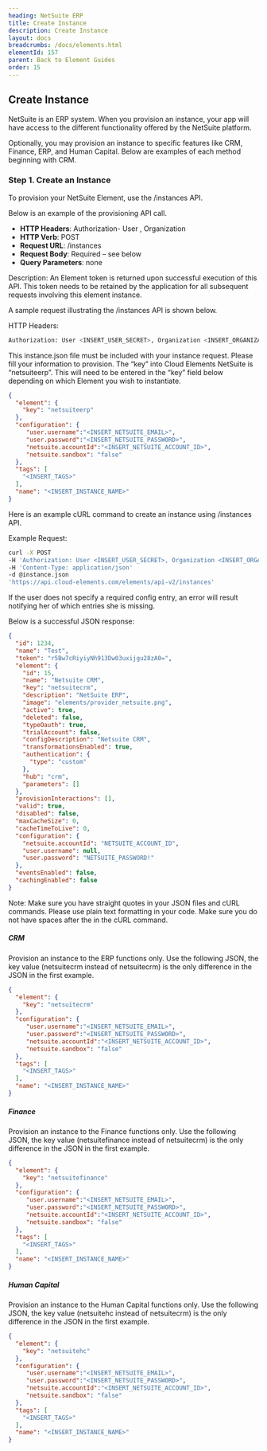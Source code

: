 ```yaml
---
heading: NetSuite ERP
title: Create Instance
description: Create Instance
layout: docs
breadcrumbs: /docs/elements.html
elementId: 157
parent: Back to Element Guides
order: 15
---
```


## Create Instance

NetSuite is an ERP system. When you provision an instance, your app will have access to the different functionality offered by the NetSuite platform.

Optionally, you may provision an instance to specific features like CRM, Finance, ERP, and Human Capital. Below are examples of each method beginning with CRM.

### Step 1. Create an Instance

To provision your NetSuite Element, use the /instances API.

Below is an example of the provisioning API call.

* __HTTP Headers__: Authorization- User <user secret>, Organization <organization secret>
* __HTTP Verb__: POST
* __Request URL__: /instances
* __Request Body__: Required – see below
* __Query Parameters__: none

Description: An Element token is returned upon successful execution of this API. This token needs to be retained by the application for all subsequent requests involving this element instance.

A sample request illustrating the /instances API is shown below.

HTTP Headers:

```bash
Authorization: User <INSERT_USER_SECRET>, Organization <INSERT_ORGANIZATION_SECRET>

```
This instance.json file must be included with your instance request.  Please fill your information to provision.  The “key” into Cloud Elements NetSuite is “netsuiteerp”.  This will need to be entered in the “key” field below depending on which Element you wish to instantiate.

```json
{
  "element": {
    "key": "netsuiteerp"
  },
  "configuration": {
     "user.username":"<INSERT_NETSUITE_EMAIL>",
     "user.password":"<INSERT_NETSUITE_PASSWORD>",
     "netsuite.accountId":"<INSERT_NETSUITE_ACCOUNT_ID>",
     "netsuite.sandbox": "false"
  },
  "tags": [
    "<INSERT_TAGS>"
  ],
  "name": "<INSERT_INSTANCE_NAME>"
}
```

Here is an example cURL command to create an instance using /instances API.

Example Request:

```bash
curl -X POST
-H 'Authorization: User <INSERT_USER_SECRET>, Organization <INSERT_ORGANIZATION_SECRET>'
-H 'Content-Type: application/json'
-d @instance.json
'https://api.cloud-elements.com/elements/api-v2/instances'
```

If the user does not specify a required config entry, an error will result notifying her of which entries she is missing.

Below is a successful JSON response:

```json
{
  "id": 1234,
  "name": "Test",
  "token": "r5Bw7cRiyiyNh913Dw03uxijgu28zA0=",
  "element": {
    "id": 15,
    "name": "Netsuite CRM",
    "key": "netsuitecrm",
    "description": "NetSuite ERP",
    "image": "elements/provider_netsuite.png",
    "active": true,
    "deleted": false,
    "typeOauth": true,
    "trialAccount": false,
    "configDescription": "Netsuite CRM",
    "transformationsEnabled": true,
    "authentication": {
      "type": "custom"
    },
    "hub": "crm",
    "parameters": []
  },
  "provisionInteractions": [],
  "valid": true,
  "disabled": false,
  "maxCacheSize": 0,
  "cacheTimeToLive": 0,
  "configuration": {
    "netsuite.accountId": "NETSUITE_ACCOUNT_ID",
    "user.username": null,
    "user.password": "NETSUITE_PASSWORD!"
  },
  "eventsEnabled": false,
  "cachingEnabled": false
}
```

Note:  Make sure you have straight quotes in your JSON files and cURL commands.  Please use plain text formatting in your code.  Make sure you do not have spaces after the in the cURL command.

##### CRM

Provision an instance to the ERP functions only. Use the following JSON, the key value (netsuitecrm instead of netsuitecrm) is the only difference in the JSON in the first example.

```json
{
  "element": {
    "key": "netsuitecrm"
  },
  "configuration": {
     "user.username":"<INSERT_NETSUITE_EMAIL>",
     "user.password":"<INSERT_NETSUITE_PASSWORD>",
     "netsuite.accountId":"<INSERT_NETSUITE_ACCOUNT_ID>",
     "netsuite.sandbox": "false"
  },
  "tags": [
    "<INSERT_TAGS>"
  ],
  "name": "<INSERT_INSTANCE_NAME>"
}
```

##### Finance

Provision an instance to the Finance functions only. Use the following JSON, the key value (netsuitefinance instead of netsuitecrm) is the only difference in the JSON in the first example.

```json
{
  "element": {
    "key": "netsuitefinance"
  },
  "configuration": {
     "user.username":"<INSERT_NETSUITE_EMAIL>",
     "user.password":"<INSERT_NETSUITE_PASSWORD>",
     "netsuite.accountId":"<INSERT_NETSUITE_ACCOUNT_ID>",
     "netsuite.sandbox": "false"
  },
  "tags": [
    "<INSERT_TAGS>"
  ],
  "name": "<INSERT_INSTANCE_NAME>"
}
```

##### Human Capital

Provision an instance to the Human Capital functions only. Use the following JSON, the key value (netsuitehc instead of netsuitecrm) is the only difference in the JSON in the first example.

```json
{
  "element": {
    "key": "netsuitehc"
  },
  "configuration": {
     "user.username":"<INSERT_NETSUITE_EMAIL>",
     "user.password":"<INSERT_NETSUITE_PASSWORD>",
     "netsuite.accountId":"<INSERT_NETSUITE_ACCOUNT_ID>",
     "netsuite.sandbox": "false"
  },
  "tags": [
    "<INSERT_TAGS>"
  ],
  "name": "<INSERT_INSTANCE_NAME>"
}
```
